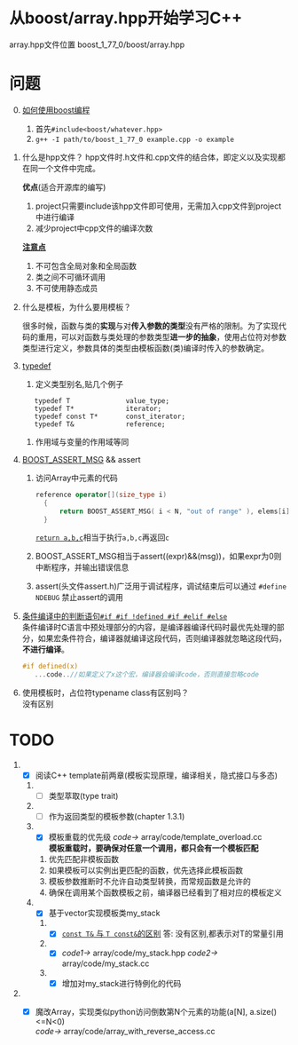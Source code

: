 # 从boost/array.hpp开始学习C++
   array.hpp文件位置 boost_1_77_0/boost/array.hpp
# 问题
0. [如何使用boost编程](https://www.boost.org/doc/libs/1_78_0/more/getting_started/unix-variants.html)  
   1. 首先`#include<boost/whatever.hpp>`
   2. `g++ -I path/to/boost_1_77_0 example.cpp -o example`
1. 什么是hpp文件？
    hpp文件时.h文件和.cpp文件的结合体，即定义以及实现都在同一个文件中完成。

    **优点**(适合开源库的编写)
      1. project只需要include该hpp文件即可使用，无需加入cpp文件到project中进行编译
      2. 减少project中cpp文件的编译次数

    **[注意点](https://baike.baidu.com/item/HPP/4448301)**
      1. 不可包含全局对象和全局函数
      2. 类之间不可循环调用
      3. 不可使用静态成员
   
2. 什么是模板，为什么要用模板？
   
   很多时候，函数与类的**实现**与对**传入参数的类型**没有严格的限制。为了实现代码的重用，可以对函数与类处理的参数类型**进一步的抽象**，使用占位符对参数类型进行定义，参数具体的类型由模板函数(类)编译时传入的参数确定。

3. [typedef](https://www.runoob.com/cprogramming/c-typedef.html)
   1. 定义类型别名,贴几个例子
   ```
      typedef T              value_type;
      typedef T*             iterator;
      typedef const T*       const_iterator;
      typedef T&             reference;
   ```
   1. 作用域与变量的作用域等同

4. [BOOST_ASSERT_MSG](https://www.boost.org/doc/libs/1_77_0/libs/assert/doc/html/assert.html#boost_assert_msg) && assert
   1. 访问Array中元素的代码
      ```cpp
      reference operator[](size_type i) 
        { 
            return BOOST_ASSERT_MSG( i < N, "out of range" ), elems[i]; 
        }
      ```
      [`return a,b,c`](https://stackoverflow.com/questions/38943900/what-does-return-a-b-do-and-why)相当于执行`a,b,c`再返回`c`
   2. BOOST_ASSERT_MSG相当于assert((expr)&&(msg))，如果expr为0则中断程序，并输出错误信息

  
   3. assert(头文件assert.h)广泛用于调试程序，调试结束后可以通过 `#define NDEBUG` 禁止assert的调用 

5. [条件编译中的判断语句`#if #if !defined #if #elif #else`](https://blog.csdn.net/freeWayWalker/article/details/50035923)  
   条件编译时C语言中预处理部分的内容，是编译器编译代码时最优先处理的部分，如果宏条件符合，编译器就编译这段代码，否则编译器就忽略这段代码，**不进行编译**。  
   ```c++
   #if defined(x)
      ...code..//如果定义了x这个宏，编译器会编译code，否则直接忽略code
   ```

6. 使用模板时，占位符typename class有区别吗？  
   没有区别
# TODO
1. - [x] 阅读C++ template前两章(模板实现原理，编译相关，隐式接口与多态)
   1. - [ ] 类型萃取(type trait)
   2. - [ ] 作为返回类型的模板参数(chapter 1.3.1)
   3. - [x] 模板重载的优先级 *code->* array/code/template_overload.cc  
      **模板重载时，要确保对任意一个调用，都只会有一个模板匹配**
      1. 优先匹配非模板函数
      2. 如果模板可以实例出更匹配的函数，优先选择此模板函数
      3. 模板参数推断时不允许自动类型转换，而常规函数是允许的
      4. 确保在调用某个函数模板之前，编译器已经看到了相对应的模板定义

   4. - [x] 基于vector实现模板类my_stack
      1. - [x] [`const T&` 与 `T const&`的区别](https://stackoverflow.com/questions/2640446/why-do-some-people-prefer-t-const-over-const-t) 答: 没有区别,都表示对T的常量引用
      2. - [x] *code1->* array/code/my_stack.hpp  *code2->* array/code/my_stack.cc
      3. - [x] 增加对my_stack进行特例化的代码
   
2. - [x] 魔改Array，实现类似python访问倒数第N个元素的功能(a[N], a.size()<=N<0)  
   *code->* array/code/array_with_reverse_access.cc

